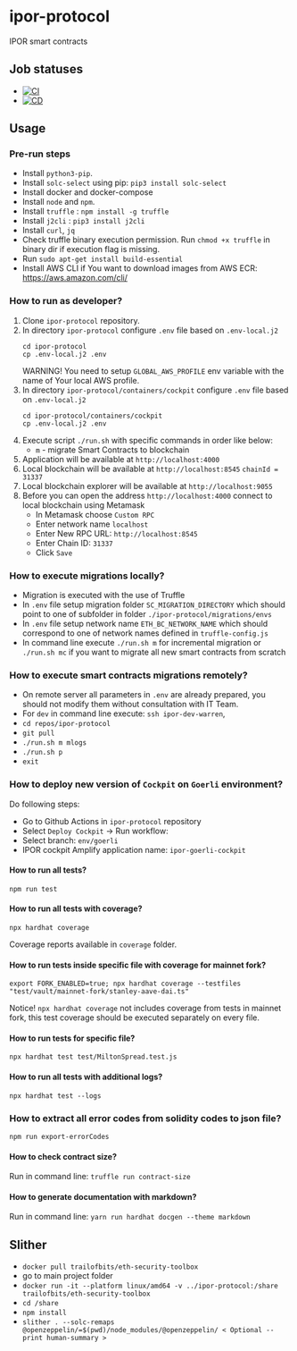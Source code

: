 # ipor-protocol

IPOR smart contracts

## Job statuses

-   [![CI](https://github.com/IPOR-Labs/ipor-protocol/actions/workflows/ci.yml/badge.svg)](https://github.com/IPOR-Labs/ipor-protocol/actions/workflows/ci.yml)
-   [![CD](https://github.com/IPOR-Labs/ipor-protocol/actions/workflows/cd.yml/badge.svg)](https://github.com/IPOR-Labs/ipor-protocol/actions/workflows/cd.yml)

## Usage

### Pre-run steps

-   Install `python3-pip`.
-   Install `solc-select` using pip: `pip3 install solc-select`
-   Install docker and docker-compose
-   Install `node` and `npm`.
-   Install `truffle` : `npm install -g truffle`
-   Install `j2cli` : `pip3 install j2cli`
-   Install `curl`, `jq`
-   Check truffle binary execution permission. Run `chmod +x truffle` in binary dir if execution flag is missing.
-   Run `sudo apt-get install build-essential`
-   Install AWS CLI if You want to download images from AWS ECR: https://aws.amazon.com/cli/

### How to run as developer?

1. Clone `ipor-protocol` repository.
2. In directory `ipor-protocol` configure `.env` file based on `.env-local.j2`
    ```
    cd ipor-protocol
    cp .env-local.j2 .env
    ```
    WARNING! You need to setup `GLOBAL_AWS_PROFILE` env variable with the name of Your local AWS profile.
3. In directory `ipor-protocol/containers/cockpit` configure `.env` file based on `.env-local.j2`
    ```
    cd ipor-protocol/containers/cockpit
    cp .env-local.j2 .env
    ```
4. Execute script `./run.sh` with specific commands in order like below:
    - `m` - migrate Smart Contracts to blockchain
5. Application will be available at `http://localhost:4000`
6. Local blockchain will be available at `http://localhost:8545` `chainId = 31337`
7. Local blockchain explorer will be available at `http://localhost:9055`
8. Before you can open the address `http://localhost:4000` connect to local blockchain using Metamask
    - In Metamask choose `Custom RPC`
    - Enter network name `localhost`
    - Enter New RPC URL: `http://localhost:8545`
    - Enter Chain ID: `31337`
    - Click `Save`

### How to execute migrations locally?

-   Migration is executed with the use of Truffle
-   In `.env` file setup migration folder `SC_MIGRATION_DIRECTORY` which should point to one of subfolder in folder `./ipor-protocol/migrations/envs`
-   In `.env` file setup network name `ETH_BC_NETWORK_NAME` which should correspond to one of network names defined in `truffle-config.js`
-   In command line execute `./run.sh m` for incremental migration or `./run.sh mc` if you want to migrate all new smart contracts from scratch

### How to execute smart contracts migrations remotely?

-   On remote server all parameters in `.env` are already prepared, you should not modify them without consultation with IT Team.
-   For `dev` in command line execute: `ssh ipor-dev-warren`,
-   `cd repos/ipor-protocol`
-   `git pull`
-   `./run.sh m mlogs`
-   `./run.sh p`
-   `exit`

### How to deploy new version of `Cockpit` on `Goerli` environment?

Do following steps:

-   Go to Github Actions in `ipor-protocol` repository
-   Select `Deploy Cockpit` -> Run workflow:
-   Select branch: `env/goerli`
-   IPOR cockpit Amplify application name: `ipor-goerli-cockpit`

#### How to run all tests?

`npm run test`

#### How to run all tests with coverage?

`npx hardhat coverage`

Coverage reports available in `coverage` folder.

#### How to run tests inside specific file with coverage for mainnet fork?

`export FORK_ENABLED=true; npx hardhat coverage --testfiles "test/vault/mainnet-fork/stanley-aave-dai.ts"`

Notice! `npx hardhat coverage` not includes coverage from tests in mainnet fork, this test coverage should be executed separately on every file.

#### How to run tests for specific file?

`npx hardhat test test/MiltonSpread.test.js`

#### How to run all tests with additional logs?

`npx hardhat test --logs`

### How to extract all error codes from solidity codes to json file?

`npm run export-errorCodes`

#### How to check contract size?

Run in command line: `truffle run contract-size`

#### How to generate documentation with markdown?

Run in command line: `yarn run hardhat docgen --theme markdown`

## Slither

-   `docker pull trailofbits/eth-security-toolbox`
-   go to main project folder
-   `docker run -it --platform linux/amd64 -v ../ipor-protocol:/share trailofbits/eth-security-toolbox`
-   `cd /share`
-   `npm install`
-   `slither . --solc-remaps @openzeppelin/=$(pwd)/node_modules/@openzeppelin/ < Optional --print human-summary >`

